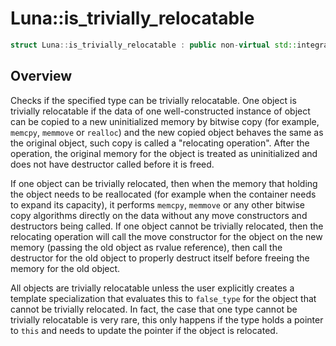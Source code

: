 # Luna::is_trivially_relocatable
```c++
struct Luna::is_trivially_relocatable : public non-virtual std::integral_constant< bool, true >
```

## Overview
Checks if the specified type can be trivially relocatable. One object is trivially relocatable if the data of one well-constructed instance of object can be copied to a new uninitialized memory by bitwise copy (for example, `memcpy`, `memmove` or `realloc`) and the new copied object behaves the same as the original object, such copy is called a "relocating operation". After the operation, the original memory for the object is treated as uninitialized and does not have destructor called before it is freed.

If one object can be trivially relocated, then when the memory that holding the object needs to be reallocated (for example when the container needs to expand its capacity), it performs `memcpy`, `memmove` or any other bitwise copy algorithms directly on the data without any move constructors and destructors being called. If one object cannot be trivially relocated, then the relocating operation will call the move constructor for the object on the new memory (passing the old object as rvalue reference), then call the destructor for the old object to properly destruct itself before freeing the memory for the old object.

All objects are trivially relocatable unless the user explicitly creates a template specialization that evaluates this to `false_type` for the object that cannot be trivially relocated. In fact, the case that one type cannot be trivially relocatable is very rare, this only happens if the type holds a pointer to `this` and needs to update the pointer if the object is relocated. 

